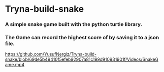 # Tryna-build-snake

### A simple snake game built with the python turtle library.

### The Game can record the highest score of by saving it to a json file.

https://github.com/YusufNergiz/Tryna-build-snake/blob/69de5b49410f5efeb92907a81c199d910931901f/Videos/SnakeGame.mp4
